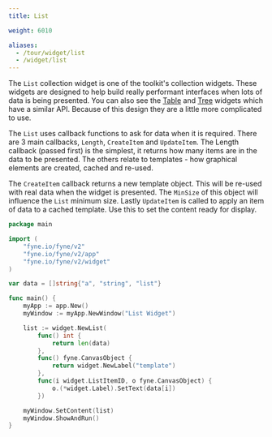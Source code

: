 ```yaml
---
title: List

weight: 6010

aliases:
  - /tour/widget/list
  - /widget/list
---
```


The `List` collection widget is one of the toolkit's collection widgets.
These widgets are designed to help build really performant
interfaces when lots of data is being presented.
You can also see the [Table](/collection/table) and [Tree](/collection/tree) widgets which have a
similar API. Because of this design they are a little more
complicated to use.

The `List` uses callback functions to ask for data when it is required.
There are 3 main callbacks, `Length`, `CreateItem` and `UpdateItem`. The Length callback (passed first) is the simplest,
it returns how many items are in the data to be presented. The
others relate to templates - how graphical elements are
created, cached and re-used.

The `CreateItem` callback returns a new template object. This
will be re-used with real data when the widget is presented.
The `MinSize` of this object will influence the `List` minimum size.
Lastly `UpdateItem` is called to apply an item of data to a
cached template. Use this to set the content ready for display.

```go
package main

import (
	"fyne.io/fyne/v2"
	"fyne.io/fyne/v2/app"
	"fyne.io/fyne/v2/widget"
)

var data = []string{"a", "string", "list"}

func main() {
	myApp := app.New()
	myWindow := myApp.NewWindow("List Widget")

	list := widget.NewList(
		func() int {
			return len(data)
		},
		func() fyne.CanvasObject {
			return widget.NewLabel("template")
		},
		func(i widget.ListItemID, o fyne.CanvasObject) {
			o.(*widget.Label).SetText(data[i])
		})

	myWindow.SetContent(list)
	myWindow.ShowAndRun()
}
```

